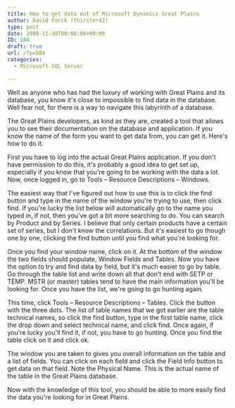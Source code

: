 ```yaml
---
title: How to get data out of Microsoft Dynamics Great Plains
author: David Forck (thirster42)
type: post
date: 2000-11-30T00:00:00+00:00
ID: 504
draft: true
url: /?p=504
categories:
  - Microsoft SQL Server

---
```

Well as anyone who has had the luxury of working with Great Plains and its database, you know it's close to impossible to find data in the database. Well fear not, for there is a way to navigate this labyrinth of a database.

The Great Plains developers, as kind as they are, created a tool that allows you to see their documentation on the database and application. If you know the name of the form you want to get data from, you can get it. Here's how to do it.

First you have to log into the actual Great Plains application. If you don't have permission to do this, it's probably a good idea to get set up, especially if you know that you're going to be working with the data a lot. Now, once logged in, go to Tools – Resource Descriptions – Windows.

The easiest way that I've figured out how to use this is to click the find button and type in the name of the window you're trying to use, then click find. If you're lucky the list below will automatically go to the name you typed in, if not, then you've got a bit more searching to do. You can search by Product and by Series. I believe that only certain products have a certain set of series, but I don't know the correlations. But it's easiest to go though one by one, clicking the find button until you find what you're looking for.

Once you find your window name, click on it. At the bottom of the window the two fields should populate, Window Fields and Tables. Now you have the option to try and find data by field, but it's much easier to go by table. Go through the table list and write down all that don't end with SETP or TEMP. MSTR (or master) tables tend to have the main information you'll be looking for. Once you have the list, we're going to go hunting again.

This time, click Tools – Resource Descriptions – Tables. Click the button with the three dots. The list of table names that we got earlier are the table technical names, so click the find button, type in the first table name, click the drop down and select technical name, and click find. Once again, if you're lucky you'll find it, if not, you have to go hunting. Once you find the table click on it and click ok.

The window you are taken to gives you overall information on the table and a list of fields. You can click on each field and click the Field Info button to get data on that field. Note the Physical Name. This is the actual name of the table in the Great Plains database.

Now with the knowledge of this tool, you should be able to more easily find the data you're looking for in Great Plains.